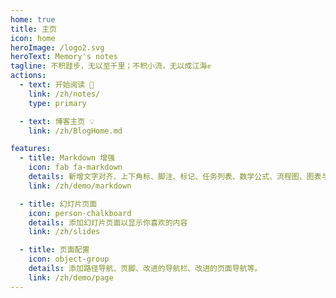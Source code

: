 ```yaml
---
home: true
title: 主页
icon: home
heroImage: /logo2.svg
heroText: Memory's notes
tagline: 不积跬步，无以至千里；不积小流，无以成江海✊
actions:
  - text: 开始阅读 🧭
    link: /zh/notes/  
    type: primary

  - text: 博客主页 💡
    link: /zh/BlogHome.md

features:
  - title: Markdown 增强
    icon: fab fa-markdown
    details: 新增文字对齐、上下角标、脚注、标记、任务列表、数学公式、流程图、图表与幻灯片支持
    link: /zh/demo/markdown

  - title: 幻灯片页面
    icon: person-chalkboard
    details: 添加幻灯片页面以显示你喜欢的内容
    link: /zh/slides

  - title: 页面配置
    icon: object-group
    details: 添加路径导航、页脚、改进的导航栏、改进的页面导航等。
    link: /zh/demo/page
---
```







